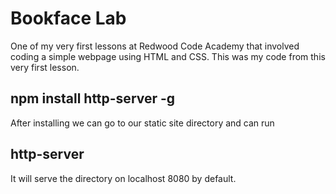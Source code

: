 # Bookface Lab  

One of my very first lessons at Redwood Code Academy that involved coding a simple webpage using HTML and CSS. This was my code from this very first lesson. 

## npm install http-server -g 

After installing we can go to our static site directory and can run

## http-server

It will serve the directory on localhost 8080 by default.
